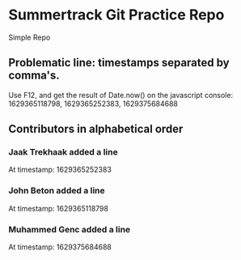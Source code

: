 # Summertrack Git Practice Repo
Simple Repo
## Problematic line: timestamps separated by comma's. 
Use F12, and get the result of Date.now() on the javascript console:
1629365118798, 1629365252383, 1629375684688

## Contributors in alphabetical order
### Jaak Trekhaak added a line
At timestamp: 1629365252383
### John Beton added a line
At timestamp: 1629365118798
### Muhammed Genc added a line
At timestamp: 1629375684688
